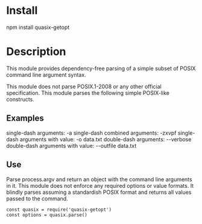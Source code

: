 # Install
npm install quasix-getopt

# Description
This module provides dependency-free parsing of a simple subset of POSIX
command line argument syntax.

This module does not parse POSIX.1-2008 or any other official
specification. This module parses the following simple POSIX-like
constructs.

## Examples
single-dash arguments: -a
single-dash combined arguments: -zxvpf
single-dash arguments with value: -o data.txt
double-dash arguments: --verbose
double-dash arguments with value: --outfile data.txt

## Use
Parse process.argv and return an object with the command line
arguments in it. This module does not enforce any required options
or value formats. It blindly parses assuming a standardish POSIX format
and returns all values passed to the command.

    const quasix = require('quasix-getopt')
    const options = quasix.parse()

